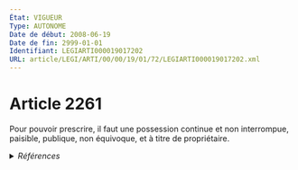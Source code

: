 ```yaml
---
État: VIGUEUR
Type: AUTONOME
Date de début: 2008-06-19
Date de fin: 2999-01-01
Identifiant: LEGIARTI000019017202
URL: article/LEGI/ARTI/00/00/19/01/72/LEGIARTI000019017202.xml
---
```


<h1>Article 2261</h1>

Pour pouvoir prescrire, il faut une possession continue et non interrompue,
paisible, publique, non équivoque, et à titre de propriétaire.


<details>
  <summary><em>Références</em></summary>

  <h2>Articles faisant référence à l'article</h2>
  
  <ul>
    <li>
      <a href="https://legal.tricoteuses.fr//redirection/LEGIARTI000019017270?vers=git&vers=legifrance">Code civil - article 2229 AUTONOME VIGUEUR, en vigueur depuis le 2008-06-19</a> CONCORDE source
    </li>
    <li>
      <a href="https://legal.tricoteuses.fr//redirection/LEGIARTI000006447376?vers=git&vers=legifrance">Code civil - article 2229 AUTONOME TRANSFERE, en vigueur du 1804-03-21 au 2008-06-19</a> CONCORDE source
    </li>
    <li>
      <a href="https://legal.tricoteuses.fr//redirection/LEGIARTI000019014275?vers=git&vers=legifrance">LOI n° 2008-561 du 17 juin 2008 portant réforme de la prescription en matière civile - article 2 ENTIEREMENT_MODIF</a> MODIFIE source
    </li>
  </ul>
  
  <h2>Références faites par l'article</h2>
  
  <ul>
    <li>
      2008-06-17 MODIFIE cible <a href="https://legal.tricoteuses.fr//redirection/LEGIARTI000019014275?vers=git&vers=legifrance">LOI n° 2008-561 du 17 juin 2008 portant réforme de la prescription en matière civile - article 2 ENTIEREMENT_MODIF</a>
    </li>
    <li>
      2017-12-28 CITATION cible <a href="https://legal.tricoteuses.fr//redirection/LEGIARTI000036409170?vers=git&vers=legifrance">Décret n° 2017-1802 du 28 décembre 2017 relatif à l'acte de notoriété portant sur un immeuble situé en Corse, en Guadeloupe, en Guyane, en Martinique, à La Réunion, à Mayotte ou à Saint-Martin - article 1 AUTONOME VIGUEUR, en vigueur depuis le 2018-01-01</a>
    </li>
    <li>
      2024-04-09 CITATION cible <a href="https://legal.tricoteuses.fr//redirection/LEGIARTI000049394311?vers=git&vers=legifrance">LOI n° 2024-322 du 9 avril 2024 visant à l'accélération et à la simplification de la rénovation de l'habitat dégradé et des grandes opérations d'aménagement - article 51 PARTIELLEMENT_MODIF VIGUEUR, en vigueur depuis le 2024-04-11</a>
    </li>
    <li>
      2999-01-01 CONCORDE cible <a href="https://legal.tricoteuses.fr//redirection/LEGIARTI000006447376?vers=git&vers=legifrance">Code civil - article 2229 AUTONOME TRANSFERE, en vigueur du 1804-03-21 au 2008-06-19</a>
    </li>
    <li>
      2999-01-01 CITATION cible <a href="https://legal.tricoteuses.fr//redirection/LEGIARTI000025247262?vers=git&vers=legifrance">Code forestier (nouveau) - article L331-7 AUTONOME VIGUEUR, en vigueur depuis le 2012-07-01</a>
    </li>
  </ul>
</details>
